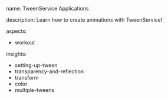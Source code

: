 name: TweenService Applications

description: Learn how to create animations with TweenService!

aspects:
- workout

insights:
- setting-up-tween
- transparency-and-reflection
- transform
- color
- multiple-tweens

